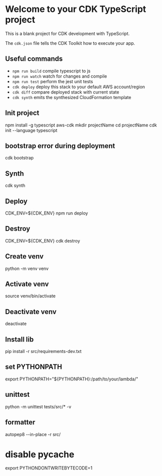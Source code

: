 # Welcome to your CDK TypeScript project

This is a blank project for CDK development with TypeScript.

The `cdk.json` file tells the CDK Toolkit how to execute your app.

## Useful commands

* `npm run build`   compile typescript to js
* `npm run watch`   watch for changes and compile
* `npm run test`    perform the jest unit tests
* `cdk deploy`      deploy this stack to your default AWS account/region
* `cdk diff`        compare deployed stack with current state
* `cdk synth`       emits the synthesized CloudFormation template

## Init project
npm install -g typescript aws-cdk
mkdir projectName
cd projectName
cdk init --language typescript

## bootstrap error during deployment
cdk bootstrap

## Synth
cdk synth

## Deploy
CDK_ENV=${CDK_ENV} npm run deploy

## Destroy
CDK_ENV=${CDK_ENV} cdk destroy

## Create venv
python -m venv venv

## Activate venv
source venv/bin/activate

## Deactivate venv
deactivate

## Install lib
pip install -r src/requirements-dev.txt

## set PYTHONPATH
export PYTHONPATH="${PYTHONPATH}:/path/to/your/lambda/"

## unittest
python -m unittest tests/src/* -v

## formatter
autopep8 --in-place -r src/

# disable __pycache__
export PYTHONDONTWRITEBYTECODE=1